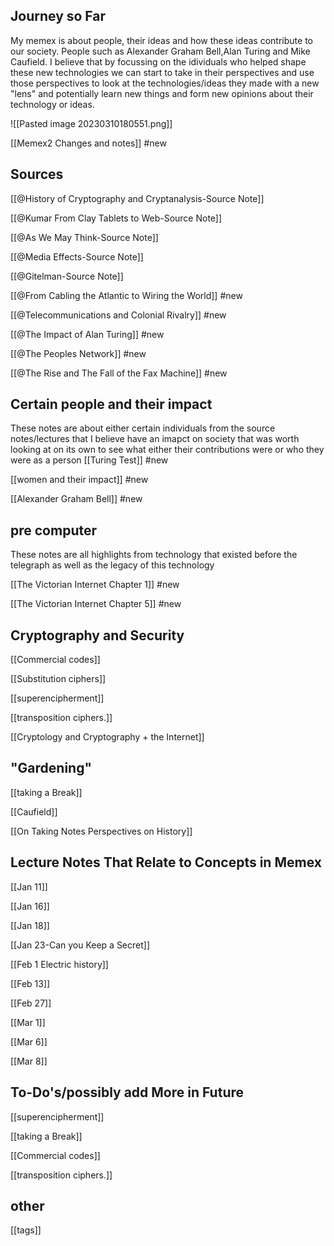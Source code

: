 

## Journey so Far

My memex is about people, their ideas and how these ideas contribute to our society. People such as Alexander Graham Bell,Alan Turing and Mike Caufield. I believe that by focussing on the idividuals who helped shape these new technologies we can start to take in their perspectives and use those perspectives to look at the technologies/ideas they made with a new "lens" and potentially learn new things and form new opinions about their technology or ideas.

![[Pasted image 20230310180551.png]]


[[Memex2 Changes and notes]] #new

## Sources

[[@History of Cryptography and Cryptanalysis-Source Note]]

[[@Kumar From Clay Tablets to Web-Source Note]]

[[@As We May Think-Source Note]]

[[@Media Effects-Source Note]]

[[@Gitelman-Source Note]]

[[@From Cabling the Atlantic to Wiring the World]]  #new

[[@Telecommunications and Colonial Rivalry]]  #new

[[@The Impact of Alan Turing]]  #new

[[@The Peoples Network]]  #new

[[@The Rise and The Fall of the Fax Machine]]  #new

## Certain people and their impact 

These notes are about either certain individuals from the source notes/lectures that I believe have an imapct on society that was worth looking at on its own to see what either their contributions were or who they were as a person
[[Turing Test]]   #new 

[[women and their impact]]  #new

[[Alexander Graham Bell]]   #new  



## pre computer

These notes are all highlights from technology that existed before the telegraph as well as the legacy of this technology

[[The Victorian Internet Chapter 1]]  #new

[[The Victorian Internet Chapter 5]]  #new  

## **Cryptography and Security**

[[Commercial codes]]

[[Substitution ciphers]]

[[superencipherment]]

[[transposition ciphers.]]

[[Cryptology and Cryptography + the Internet]]


## **"Gardening"**

[[taking a Break]]

[[Caufield]] 

[[On Taking Notes  Perspectives on History]]


## **Lecture Notes That Relate to Concepts in Memex**

[[Jan 11]]

[[Jan 16]]

[[Jan 18]]

[[Jan 23-Can you Keep a Secret]]

[[Feb 1 Electric history]]

[[Feb 13]]

[[Feb 27]]

[[Mar 1]]

[[Mar 6]]

[[Mar 8]]


## To-Do's/possibly add More in Future

[[superencipherment]]

[[taking a Break]]

[[Commercial codes]]

[[transposition ciphers.]]

## other

[[tags]]











